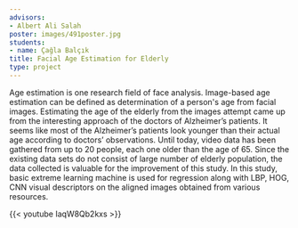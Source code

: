 ```yaml
---
advisors:
- Albert Ali Salah
poster: images/491poster.jpg
students:
- name: Çağla Balçık
title: Facial Age Estimation for Elderly
type: project
---
```


Age estimation is one research field of face analysis. Image-based age estimation can be defined as determination of a person's age from facial images. Estimating the age of the elderly from the images attempt came up from the interesting approach of the doctors of Alzheimer’s patients. It seems like most of the Alzheimer’s patients look younger than their actual age according to doctors’ observations. Until today, video data has been gathered from up to 20 people, each one older than the age of 65. Since the existing data sets do not consist of large number of elderly population, the data collected is valuable for the improvement of this study. In this study, basic extreme learning machine is used for regression along with LBP, HOG, CNN visual descriptors on the aligned images obtained from various resources.


{{< youtube IaqW8Qb2kxs >}}